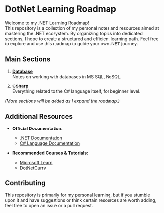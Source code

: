 # DotNet Learning Roadmap

Welcome to my .NET Learning Roadmap!
<br>
This repository is a collection of my personal notes and resources aimed at mastering the .NET ecosystem. By organizing topics into dedicated sections, I hope to create a structured and efficient learning path. Feel free to explore and use this roadmap to guide your own .NET journey.

## Main Sections

1. **[Database](./Database/)**  
   Notes on working with databases in MS SQL, NoSQL.

2. **[CSharp](./2.%20C#/)**  
   Everything related to the C# language itself, for beginner level.

*(More sections will be added as I expand the roadmap.)*

## Additional Resources

- **Official Documentation:**  
  - [.NET Documentation](https://docs.microsoft.com/dotnet/)
  - [C# Language Documentation](https://docs.microsoft.com/dotnet/csharp/)
  
- **Recommended Courses & Tutorials:**  
  - [Microsoft Learn](https://docs.microsoft.com/learn/)
  - [DotNetCurry](https://www.dotnetcurry.com/)

## Contributing

This repository is primarily for my personal learning, but if you stumble upon it and have suggestions or think certain resources are worth adding, feel free to open an issue or a pull request.
